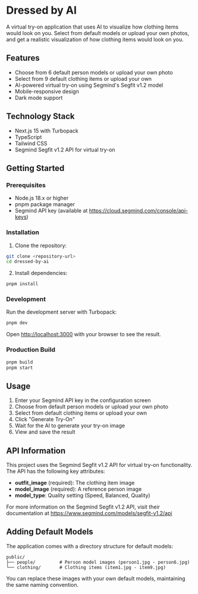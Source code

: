 # Dressed by AI

A virtual try-on application that uses AI to visualize how clothing items would look on you. Select from default models or upload your own photos, and get a realistic visualization of how clothing items would look on you.

## Features

- Choose from 6 default person models or upload your own photo
- Select from 9 default clothing items or upload your own
- AI-powered virtual try-on using Segmind's Segfit v1.2 model
- Mobile-responsive design
- Dark mode support

## Technology Stack

- Next.js 15 with Turbopack
- TypeScript
- Tailwind CSS
- Segmind Segfit v1.2 API for virtual try-on

## Getting Started

### Prerequisites

- Node.js 18.x or higher
- pnpm package manager
- Segmind API key (available at https://cloud.segmind.com/console/api-keys)

### Installation

1. Clone the repository:
```bash
git clone <repository-url>
cd dressed-by-ai
```

2. Install dependencies:
```bash
pnpm install
```

### Development

Run the development server with Turbopack:

```bash
pnpm dev
```

Open [http://localhost:3000](http://localhost:3000) with your browser to see the result.

### Production Build

```bash
pnpm build
pnpm start
```

## Usage

1. Enter your Segmind API key in the configuration screen
2. Choose from default person models or upload your own photo
3. Select from default clothing items or upload your own
4. Click "Generate Try-On"
5. Wait for the AI to generate your try-on image
6. View and save the result

## API Information

This project uses the Segmind Segfit v1.2 API for virtual try-on functionality. The API has the following key attributes:

- **outfit_image** (required): The clothing item image
- **model_image** (required): A reference person image
- **model_type**: Quality setting (Speed, Balanced, Quality)

For more information on the Segmind Segfit v1.2 API, visit their documentation at https://www.segmind.com/models/segfit-v1.2/api

## Adding Default Models

The application comes with a directory structure for default models:

```
public/
├── people/         # Person model images (person1.jpg - person6.jpg)
└── clothing/       # Clothing items (item1.jpg - item9.jpg)
```

You can replace these images with your own default models, maintaining the same naming convention.

